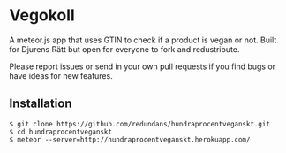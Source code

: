 # Vegokoll
A meteor.js app that uses GTIN to check if a product is vegan or not. Built for Djurens Rätt but open for everyone to fork and redustribute.

Please report issues or send in your own pull requests if you find bugs or have ideas for new features.


## Installation

	$ git clone https://github.com/redundans/hundraprocentveganskt.git
    $ cd hundraprocentveganskt
    $ meteor --server=http://hundraprocentveganskt.herokuapp.com/